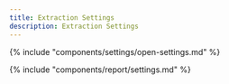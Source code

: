 ```yaml
---
title: Extraction Settings
description: Extraction Settings
---
```


{% include "components/settings/open-settings.md"  %}


{% include "components/report/settings.md"  %}
